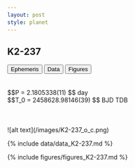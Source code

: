```yaml
---
layout: post
style: planet
---
```

<script src="../js/planets.js"></script>

## K2-237

<!-- Tab links -->
<div class="tab">
<button class="tablinks" onclick="openCity(event, 'Ephemeris')">Ephemeris</button>
<button class="tablinks" onclick="openCity(event, 'Data')">Data</button>
<button class="tablinks" onclick="openCity(event, 'Figures')">Figures</button>
</div>

<!-- Tab content -->
<div id="Ephemeris" class="tabcontent" markdown="1">
<br/><br/>
$$P = 2.1805338(11) $$ day <br/>
$$T_0 = 2458628.98146(39) $$ BJD TDB
<br/><br/>
<br/><br/>
![alt text](/images/K2-237_o_c.png)
</div>


<div id="Data" class="tabcontent" markdown="1">

{% include data/data_K2-237.md %}

</div>

<div id="Figures" class="tabcontent" markdown="1">
{% include figures/figures_K2-237.md %}
</div>


<script src="../js/tabs.js"></script>


